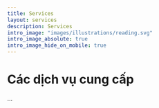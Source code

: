 ```yaml
---
title: Services
layout: services
description: Services
intro_image: "images/illustrations/reading.svg"
intro_image_absolute: true
intro_image_hide_on_mobile: true
---
```

# Các dịch vụ cung cấp

...
